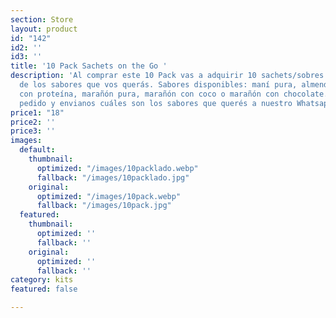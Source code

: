 ```yaml
---
section: Store
layout: product
id: "142"
id2: ''
id3: ''
title: '10 Pack Sachets on the Go '
description: 'Al comprar este 10 Pack vas a adquirir 10 sachets/sobres de mantequillas
  de los sabores que vos querás. Sabores disponibles: maní pura, almendra pura, almendra
  con proteína, marañón pura, marañón con coco o marañón con chocolate. Realizá tu
  pedido y envianos cuáles son los sabores que querés a nuestro Whatsapp 89423381. '
price1: "18"
price2: ''
price3: ''
images:
  default:
    thumbnail:
      optimized: "/images/10packlado.webp"
      fallback: "/images/10packlado.jpg"
    original:
      optimized: "/images/10pack.webp"
      fallback: "/images/10pack.jpg"
  featured:
    thumbnail:
      optimized: ''
      fallback: ''
    original:
      optimized: ''
      fallback: ''
category: kits
featured: false

---
```

